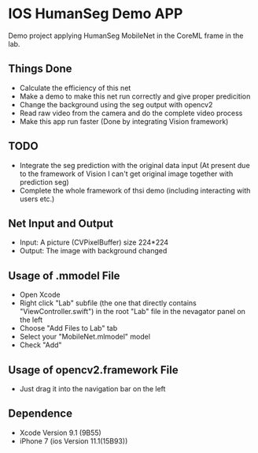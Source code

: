 # IOS HumanSeg Demo APP

Demo project applying HumanSeg MobileNet in the CoreML frame in the lab.

## Things Done
- Calculate the efficiency of this net
- Make a demo to make this net run correctly and give proper predicition
- Change the background using the seg output with opencv2
- Read raw video from the camera and do the complete video process
- Make this app run faster (Done by integrating Vision framework)

## TODO
- Integrate the seg prediction with the original data input (At present due to the framework of Vision I can't get original image together with prediction seg)
- Complete the whole framework of thsi demo (including interacting with users etc.)

## Net Input and Output
- Input: A picture (CVPixelBuffer) size 224*224
- Output: The image with background changed

## Usage of .mmodel File
- Open Xcode
- Right click "Lab" subfile (the one that directly contains "ViewController.swift") in the root "Lab" file in the nevagator panel on the left
- Choose "Add Files to Lab" tab
- Select your "MobileNet.mlmodel" model
- Check "Add"

## Usage of opencv2.framework File
- Just drag it into the navigation bar on the left

## Dependence
- Xcode Version 9.1 (9B55)
- iPhone 7 (ios Version 11.1(15B93))
